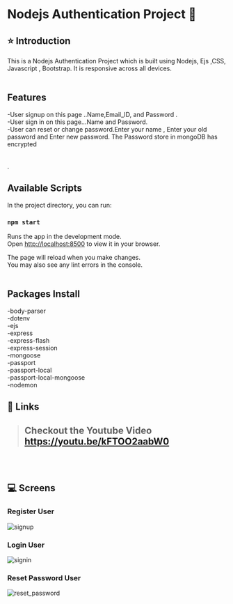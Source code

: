 # Nodejs Authentication Project 🚀

## ⭐ Introduction

This is a Nodejs Authentication  Project which is built using Nodejs, Ejs ,CSS, Javascript , Bootstrap. It is responsive across all devices.
<br/>
<br/>

## Features
-User signup  on this page ..Name,Email_ID, and Password . <br/>
-User sign in on this page...Name and Password.      <br/>
-User can reset or change password.Enter your name , Enter your old password and Enter new password. The Password store in mongoDB has encrypted  <br/>
<br/>
<br/>
.
## Available Scripts
In the project directory, you can run:

### `npm start`
Runs the app in the development mode.\
Open [http://localhost:8500](http://localhost:8500) to view it in your browser.

The page will reload when you make changes.\
You may also see any lint errors in the console.
<br/>
<br/>

## Packages Install
-body-parser <br/>
-dotenv<br/>
-ejs<br/>
-express<br/>
-express-flash<br/>
-express-session<br/>
-mongoose<br/>
-passport<br/>
-passport-local<br/>
-passport-local-mongoose<br/>
-nodemon<br/>

## 🔗 Links

> ## Checkout the Youtube Video  https://youtu.be/kFTOO2aabW0


<br/>
<br/>

## 💻 Screens


### Register User
![signup](https://user-images.githubusercontent.com/102378038/199895773-c19de43c-9fc3-4446-ae36-e93c095330d1.png)

### Login User


![signin](https://user-images.githubusercontent.com/102378038/199895895-d1fca464-3734-4a54-ab08-d8bbbbd9af65.png)

### Reset Password User 

![reset_password](https://user-images.githubusercontent.com/102378038/199895937-d2677488-4be3-4f53-bfbb-63f6b201caa1.png)





